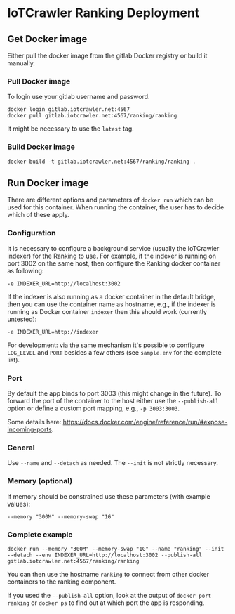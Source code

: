 # IoTCrawler Ranking Deployment

## Get Docker image

Either pull the docker image from the gitlab Docker registry or build it manually.

### Pull Docker image

To login use your gitlab username and password.

```shell
docker login gitlab.iotcrawler.net:4567
docker pull gitlab.iotcrawler.net:4567/ranking/ranking
```

It might be necessary to use the `latest` tag.

### Build Docker image

```shell
docker build -t gitlab.iotcrawler.net:4567/ranking/ranking .
```

## Run Docker image

There are different options and parameters of `docker run` which can be used for this container. When running the container, the user has to decide which of these apply.

### Configuration

It is necessary to configure a background service (usually the IoTCrawler indexer) for the Ranking to use. For example, if the indexer is running on port 3002 on the same host, then configure the Ranking docker container as following:

```shell
-e INDEXER_URL=http://localhost:3002
```

If the indexer is also running as a docker container in the default bridge, then you can use the container name as hostname, e.g., if the indexer is running as Docker container `indexer` then this should work (currently untested):

```shell
-e INDEXER_URL=http://indexer
```

For development: via the same mechanism it's possible to configure `LOG_LEVEL` and `PORT` besides a few others (see `sample.env` for the complete list).

### Port

By default the app binds to port 3003 (this might change in the future). To forward the port of the container to the host either use the `--publish-all` option or define a custom port mapping, e.g., `-p 3003:3003`.

Some details here: https://docs.docker.com/engine/reference/run/#expose-incoming-ports.

### General

Use `--name` and `--detach` as needed. The `--init` is not strictly necessary.

### Memory (optional)

If memory should be constrained use these parameters (with example values):

```shell
--memory "300M" --memory-swap "1G"
```

### Complete example

```shell
docker run --memory "300M" --memory-swap "1G" --name "ranking" --init --detach --env INDEXER_URL=http://localhost:3002 --publish-all gitlab.iotcrawler.net:4567/ranking/ranking
```

You can then use the hostname `ranking` to connect from other docker containers to the ranking component.

If you used the `--publish-all` option, look at the output of `docker port ranking` or `docker ps` to find out at which port the app is responding.

